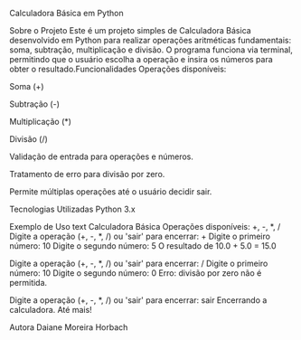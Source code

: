 Calculadora Básica em Python

Sobre o Projeto
Este é um projeto simples de Calculadora Básica desenvolvido em Python para realizar operações aritméticas fundamentais: soma, subtração, multiplicação e divisão. O programa funciona via terminal, permitindo que o usuário escolha a operação e insira os números para obter o resultado.Funcionalidades
Operações disponíveis:

Soma (+)

Subtração (-)

Multiplicação (*)

Divisão (/)

Validação de entrada para operações e números.

Tratamento de erro para divisão por zero.

Permite múltiplas operações até o usuário decidir sair.

Tecnologias Utilizadas
Python 3.x

Exemplo de Uso
text
Calculadora Básica
Operações disponíveis: +, -, *, /
Digite a operação (+, -, *, /) ou 'sair' para encerrar: +
Digite o primeiro número: 10
Digite o segundo número: 5
O resultado de 10.0 + 5.0 = 15.0

Digite a operação (+, -, *, /) ou 'sair' para encerrar: /
Digite o primeiro número: 10
Digite o segundo número: 0
Erro: divisão por zero não é permitida.

Digite a operação (+, -, *, /) ou 'sair' para encerrar: sair
Encerrando a calculadora. Até mais!

Autora
Daiane Moreira Horbach
